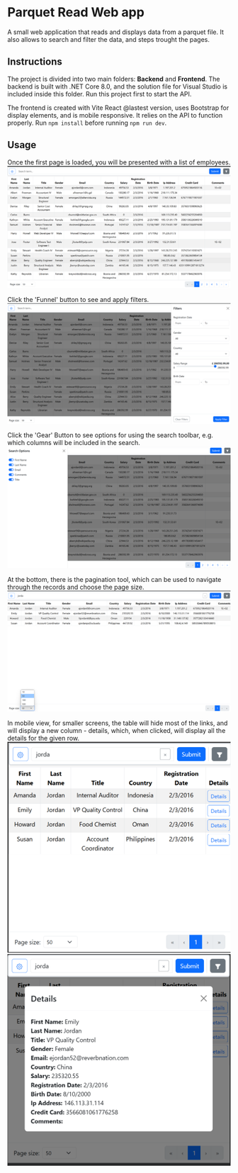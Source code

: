 # Parquet Read Web app
A small web application that reads and displays data from a parquet file. It also allows to search and filter the data, and steps trought the pages.

## Instructions
The project is divided into two main folders: **Backend** and **Frontend**. The backend is built with .NET Core 8.0, and the solution file for Visual Studio is included inside this folder. Run this project first to start the API. 

The frontend is created with Vite React @lastest version, uses Bootstrap for display elements, and is mobile responsive. It relies on the API to function properly. Run ```npm install``` before running ```npm run dev```.

## Usage
Once the first page is loaded, you will be presented with a list of employees.
![Screenshot 1](./assets_readme/Screenshot_1.png)

Click the 'Funnel' button to see and apply filters.
![Screenshot 2](./assets_readme/Screenshot_2.png)

Click the 'Gear' Button to see options for using the search toolbar, e.g. which columns will be included in the search.
![Screenshot 3](./assets_readme/Screenshot_3.png)

At the bottom, there is the pagination tool, which can be used to navigate through the records and choose the page size.
![Screenshot 4](./assets_readme/Screenshot_4.png)

In mobile view, for smaller screens, the table will hide most of the links, and will display a new column - details, which, when clicked, will display all the details for the given row.
![Screenshot 5](./assets_readme/Screenshot_5.png)
![Screenshot 6](./assets_readme/Screenshot_6.png)
